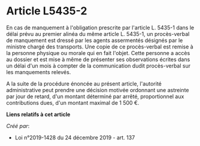 # Article L5435-2

En cas de manquement à l'obligation prescrite par l'article L. 5435-1 dans le délai prévu au premier alinéa du même article
L. 5435-1, un procès-verbal de manquement est dressé par les agents assermentés désignés par le ministre chargé des
transports. Une copie de ce procès-verbal est remise à la personne physique ou morale qui en fait l'objet. Cette personne a
accès au dossier et est mise à même de présenter ses observations écrites dans un délai d'un mois à compter de la
communication dudit procès-verbal sur les manquements relevés.

A la suite de la procédure énoncée au présent article, l'autorité administrative peut prendre une décision motivée ordonnant
une astreinte par jour de retard, d'un montant déterminé par arrêté, proportionnel aux contributions dues, d'un montant
maximal de 1 500 €.

**Liens relatifs à cet article**

_Créé par_:

  - Loi n°2019-1428 du 24 décembre 2019 - art. 137
